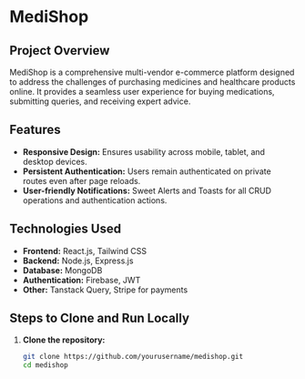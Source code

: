 # MediShop

## Project Overview
MediShop is a comprehensive multi-vendor e-commerce platform designed to address the challenges of purchasing medicines and healthcare products online. It provides a seamless user experience for buying medications, submitting queries, and receiving expert advice.

## Features
- **Responsive Design:** Ensures usability across mobile, tablet, and desktop devices.
- **Persistent Authentication:** Users remain authenticated on private routes even after page reloads.
- **User-friendly Notifications:** Sweet Alerts and Toasts for all CRUD operations and authentication actions.

## Technologies Used
- **Frontend:** React.js, Tailwind CSS
- **Backend:** Node.js, Express.js
- **Database:** MongoDB
- **Authentication:** Firebase, JWT
- **Other:** Tanstack Query, Stripe for payments

## Steps to Clone and Run Locally
1. **Clone the repository:**
   ```bash
   git clone https://github.com/yourusername/medishop.git
   cd medishop
